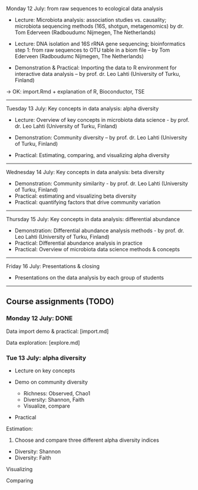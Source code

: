 Monday 12 July: from raw sequences to ecological data analysis
- Lecture: Microbiota analysis: association studies vs. causality; microbiota sequencing methods (16S,
shotgun, metagenomics) by dr. Tom Ederveen (Radboudumc Nijmegen, The Netherlands)

- Lecture: DNA isolation and 16S rRNA gene sequencing; bioinformatics step 1: from raw sequences
to OTU table in a biom file – by Tom Ederveen (Radboudumc Nijmegen, The Netherlands)

- Demonstration & Practical: Importing the data to R environment for interactive data analysis – by
prof. dr. Leo Lahti (University of Turku, Finland)

-> OK: import.Rmd + explanation of R, Bioconductor, TSE

----------------------------------------------------------------

Tuesday 13 July: Key concepts in data analysis: alpha diversity

- Lecture: Overview of key concepts in microbiota data science - by prof. dr. Leo Lahti (University of
Turku, Finland)

- Demonstration: Community diversity – by prof. dr. Leo Lahti (University of Turku, Finland)

- Practical: Estimating, comparing, and visualizing alpha diversity

----------------------------------------------------------------

Wednesday 14 July: Key concepts in data analysis: beta diversity
- Demonstration: Community similarity - by prof. dr. Leo Lahti (University of Turku, Finland)
- Practical: estimating and visualizing beta diversity
- Practical: quantifying factors that drive community variation

-----------------------------------------------------------------

Thursday 15 July: Key concepts in data analysis: differential abundance
- Demonstration: Differential abundance analysis methods - by prof. dr. Leo Lahti (University of
Turku, Finland)
- Practical: Differential abundance analysis in practice
- Practical: Overview of microbiota data science methods & concepts

-----------------------------------------------------------------

Friday 16 July: Presentations & closing
- Presentations on the data analysis by each group of students

----------------------------------------------------------------


## Course assignments (TODO)

### Monday 12 July: DONE

Data import demo & practical: [import.md]

Data exploration: [explore.md]


### Tue 13 July: alpha diversity

* Lecture on key concepts

* Demo on community diversity
  - Richness: Observed, Chao1
  - Diversity: Shannon, Faith
  - Visualize, compare

- Practical


Estimation:

1) Choose and compare three different alpha diversity indices

- Diversity: Shannon
- Diversity: Faith


Visualizing 


Comparing




